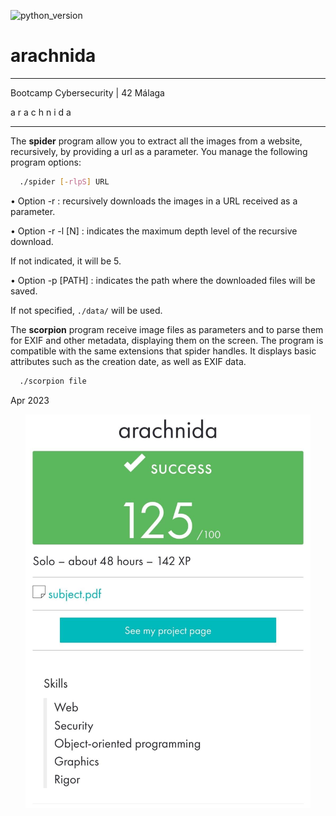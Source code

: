 ![ [python_version](https://img.shields.io/badge/python-3.9%20%7C%203.10-blue) ](https://img.shields.io/badge/python-3.9%20%7C%203.10-blue)
# arachnida

_____________________________________
 Bootcamp Cybersecurity | 42 Málaga
 
 a r a c h n i d a
_____________________________________

The **spider** program allow you to extract all the images from a website, recursively, by providing a url as a parameter. 
You manage the following program options:

```bash
  ./spider [-rlpS] URL
```

• Option -r : recursively downloads the images in a URL received as a parameter.

• Option -r -l [N] : indicates the maximum depth level of the recursive download.

If not indicated, it will be 5.

• Option -p [PATH] : indicates the path where the downloaded files will be saved.

If not specified, ```./data/``` will be used.


The **scorpion** program receive image files as parameters and to parse them for EXIF and other metadata, displaying them on the screen.
The program is compatible with the same extensions that spider handles. It displays basic attributes such as the creation date, as well as EXIF data.

```bash
  ./scorpion file
```

Apr 2023


<p align="center"> <img src="./arachnida.jpeg" alt="image" width="456" /> </p>
